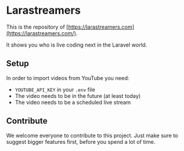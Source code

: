 # Larastreamers

This is the repository of [https://larastreamers.com](https://larastreamers.com/).

It shows you who is live coding next in the Laravel world.

## Setup

In order to import videos from  YouTube you need:

* `YOUTUBE_API_KEY` in your `.env` file
* The video needs to be in the future (at least today)
* The video needs to be a scheduled live stream

## Contribute

We welcome everyone to contribute to this project. Just make sure to suggest bigger features first, before you spend a lot of time.
